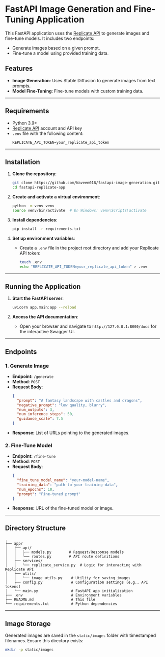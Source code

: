
# FastAPI Image Generation and Fine-Tuning Application

This FastAPI application uses the [Replicate API](https://replicate.com/) to generate images and fine-tune models. It includes two endpoints:
- Generate images based on a given prompt.
- Fine-tune a model using provided training data.

## Features
- **Image Generation**: Uses Stable Diffusion to generate images from text prompts.
- **Model Fine-Tuning**: Fine-tune models with custom training data.

---

## Requirements

- Python 3.9+
- [Replicate API](https://replicate.com/) account and API key
- `.env` file with the following content:
  ```
  REPLICATE_API_TOKEN=your_replicate_api_token
  ```

---

## Installation

1. **Clone the repository**:
   ```bash
   git clone https://github.com/Naveen018/fastapi-image-generation.git
   cd fastapi-replicate-app
   ```

2. **Create and activate a virtual environment**:
   ```bash
   python -m venv venv
   source venv/bin/activate  # On Windows: venv\Scripts\activate
   ```

3. **Install dependencies**:
   ```bash
   pip install -r requirements.txt
   ```

4. **Set up environment variables**:
   - Create a `.env` file in the project root directory and add your Replicate API token:
     ```bash
     touch .env
     echo "REPLICATE_API_TOKEN=your_replicate_api_token" > .env
     ```

---

## Running the Application

1. **Start the FastAPI server**:
   ```bash
   uvicorn app.main:app --reload
   ```

2. **Access the API documentation**:
   - Open your browser and navigate to `http://127.0.0.1:8000/docs` for the interactive Swagger UI.

---

## Endpoints

### 1. **Generate Image**
- **Endpoint**: `/generate`
- **Method**: `POST`
- **Request Body**:
  ```json
  {
    "prompt": "A fantasy landscape with castles and dragons",
    "negative_prompt": "low quality, blurry",
    "num_outputs": 3,
    "num_inference_steps": 50,
    "guidance_scale": 7.5
  }
  ```
- **Response**: List of URLs pointing to the generated images.

### 2. **Fine-Tune Model**
- **Endpoint**: `/fine-tune`
- **Method**: `POST`
- **Request Body**:
  ```json
  {
    "fine_tune_model_name": "your-model-name",
    "training_data": "path-to-your-training-data",
    "num_epochs": 10,
    "prompt": "Fine-tuned prompt"
  }
  ```
- **Response**: URL of the fine-tuned model or image.

---

## Directory Structure

```plaintext
.
├── app/
│   ├── api/
│   │   ├── models.py        # Request/Response models
│   │   └── routes.py        # API route definitions
│   ├── services/
│   │   └── replicate_service.py  # Logic for interacting with Replicate API
│   ├── utils/
│   │   └── image_utils.py    # Utility for saving images
│   ├── config.py             # Configuration settings (e.g., API tokens)
│   └── main.py               # FastAPI app initialization
├── .env                      # Environment variables
├── README.md                 # This file
└── requirements.txt          # Python dependencies
```

---

## Image Storage

Generated images are saved in the `static/images` folder with timestamped filenames. Ensure this directory exists:
```bash
mkdir -p static/images
```

